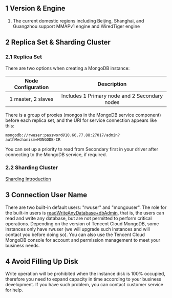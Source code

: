## 1 Version & Engine

1) The current domestic regions including Beijing, Shanghai, and Guangzhou support MMAPv1 engine and WiredTiger engine


## 2 Replica Set & Sharding Cluster

### 2.1 Replica Set

There are two options when creating a MongoDB instance:

| Node Configuration | Description |
|:--:|:--:|
| 1 master, 2 slaves | Includes 1 Primary node and 2 Secondary nodes |

There is a group of proxies (mongos in the MongoDB service component) before each replica set, and the URI for service connection appears like this:
```
mongodb://rwuser:password@10.66.77.88:27017/admin?authMechanism=MONGODB-CR
```

You can set up a priority to read from Secondary first in your driver after connecting to the MongoDB service, if required.

### 2.2 Sharding Cluster

[Sharding Introduction](https://www.qcloud.com/document/product/240/8333)



## 3 Connection User Name

There are two built-in default users: "rwuser" and "mongouser". The role for the built-in users is [readWriteAnyDatabase+dbAdmin](https://docs.mongodb.org/v3.0/reference/built-in-roles/), that is, the users can read and write any database, but are not permitted to perform critical operations.
Depending on the version of Tencent Cloud MongoDB, some instances only have rwuser (we will upgrade such instances and will contact you before doing so).
You can also use the Tencent Cloud MongoDB console for account and permission management to meet your business needs.

## 4 Avoid Filling Up Disk

Write operation will be prohibited when the instance disk is 100% occupied, therefore you need to expand capacity in time according to your business development. If you have such problem, you can contact customer service for help.
